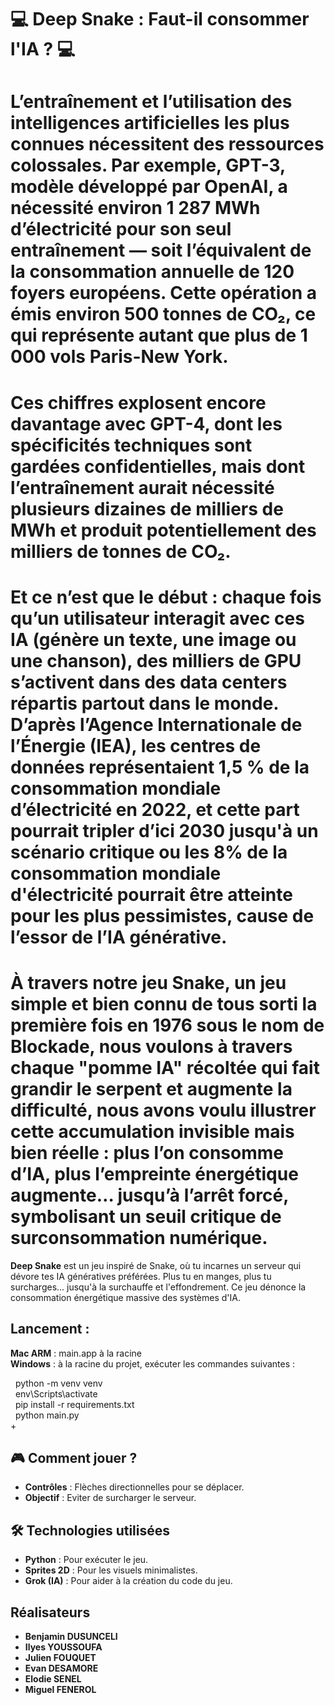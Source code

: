 # 💻 Deep Snake : Faut-il consommer l'IA ? 💻

# L’entraînement et l’utilisation des intelligences artificielles les plus connues nécessitent des ressources colossales. Par exemple, GPT-3, modèle développé par OpenAI, a nécessité environ 1 287 MWh d’électricité pour son seul entraînement — soit l’équivalent de la consommation annuelle de 120 foyers européens. Cette opération a émis environ 500 tonnes de CO₂, ce qui représente autant que plus de 1 000 vols Paris-New York.
# Ces chiffres explosent encore davantage avec GPT-4, dont les spécificités techniques sont gardées confidentielles, mais dont l’entraînement aurait nécessité plusieurs dizaines de milliers de MWh et produit potentiellement des milliers de tonnes de CO₂.
# Et ce n’est que le début : chaque fois qu’un utilisateur interagit avec ces IA (génère un texte, une image ou une chanson), des milliers de GPU s’activent dans des data centers répartis partout dans le monde. D’après l’Agence Internationale de l’Énergie (IEA), les centres de données représentaient 1,5 % de la consommation mondiale d’électricité en 2022, et cette part pourrait tripler d’ici 2030 jusqu'à un scénario critique ou les 8% de la consommation mondiale d'électricité pourrait être atteinte pour les plus pessimistes, cause de l’essor de l’IA générative.
# À travers notre jeu Snake, un jeu simple et bien connu de tous sorti la première fois en 1976 sous le nom de Blockade, nous voulons à travers chaque "pomme IA" récoltée qui fait grandir le serpent et augmente la difficulté, nous avons voulu illustrer cette accumulation invisible mais bien réelle : plus l’on consomme d’IA, plus l’empreinte énergétique augmente… jusqu’à l’arrêt forcé, symbolisant un seuil critique de surconsommation numérique.

**Deep Snake** est un jeu inspiré de Snake, où tu incarnes un serveur qui dévore tes IA génératives préférées. Plus tu en manges, plus tu surcharges... jusqu'à la surchauffe et l'effondrement. Ce jeu dénonce la consommation énergétique massive des systèmes d'IA.

## Lancement : 
**Mac ARM** : main.app à la racine<br> 
**Windows** : à la racine du projet, exécuter les commandes suivantes :<br>

&nbsp;&nbsp;python -m venv venv<br>
&nbsp;&nbsp;env\Scripts\activate<br>
&nbsp;&nbsp;pip install -r requirements.txt<br> 
&nbsp;&nbsp;python main.py<br>
+
## 🎮 Comment jouer ? 
- **Contrôles** : Flèches directionnelles pour se déplacer.
- **Objectif** : Eviter de surcharger le serveur.

## 🛠 Technologies utilisées
- **Python** : Pour exécuter le jeu.
- **Sprites 2D** : Pour les visuels minimalistes.
- **Grok (IA)** : Pour aider à la création du code du jeu.


## Réalisateurs
- **Benjamin DUSUNCELI**<br>
- **Ilyes YOUSSOUFA**<br>
- **Julien FOUQUET**<br>
- **Evan DESAMORE**<br>
- **Elodie SENEL**<br>
- **Miguel FENEROL**<br>

